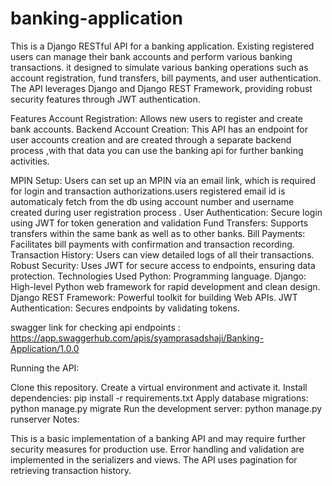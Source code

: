 # banking-application
This is a Django RESTful API for a banking application. Existing registered users can manage their bank accounts and perform various banking transactions.
it designed to simulate various banking operations such as account registration, fund transfers, bill payments, and user authentication. The API leverages Django and Django REST Framework, providing robust security features through JWT authentication.

Features
Account Registration: Allows new users to register and create bank accounts.
Backend Account Creation:
This API has an endpoint for user accounts creation and are created through a separate backend process ,with that data you can use the banking api for further banking activities.

MPIN Setup: Users can set up an MPIN via an email link, which is required for login and transaction authorizations.users registered email id is automaticaly fetch from the db using account number and username created during user registration process .
User Authentication: Secure login using JWT for token generation and validation 
Fund Transfers: Supports transfers within the same bank as well as to other banks.
Bill Payments: Facilitates bill payments with confirmation and transaction recording.
Transaction History: Users can view detailed logs of all their transactions.
Robust Security: Uses JWT for secure access to endpoints, ensuring data protection.
Technologies Used
Python: Programming language.
Django: High-level Python web framework for rapid development and clean design.
Django REST Framework: Powerful toolkit for building Web APIs.
JWT Authentication: Secures endpoints by validating tokens.

swagger link for checking api endpoints :
https://app.swaggerhub.com/apis/syamprasadshaji/Banking-Application/1.0.0

Running the API:

Clone this repository.
Create a virtual environment and activate it.
Install dependencies: pip install -r requirements.txt
Apply database migrations: python manage.py migrate
Run the development server: python manage.py runserver
Notes:

This is a basic implementation of a banking API and may require further security measures for production use.
Error handling and validation are implemented in the serializers and views.
The API uses pagination for retrieving transaction history.

